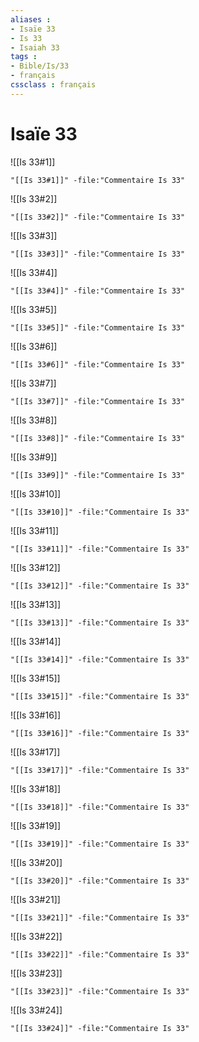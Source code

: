 ```yaml
---
aliases : 
- Isaïe 33
- Is 33
- Isaiah 33
tags : 
- Bible/Is/33
- français
cssclass : français
---
```


# Isaïe 33

![[Is 33#1]]

```query
"[[Is 33#1]]" -file:"Commentaire Is 33"
```

![[Is 33#2]]

```query
"[[Is 33#2]]" -file:"Commentaire Is 33"
```

![[Is 33#3]]

```query
"[[Is 33#3]]" -file:"Commentaire Is 33"
```

![[Is 33#4]]

```query
"[[Is 33#4]]" -file:"Commentaire Is 33"
```

![[Is 33#5]]

```query
"[[Is 33#5]]" -file:"Commentaire Is 33"
```

![[Is 33#6]]

```query
"[[Is 33#6]]" -file:"Commentaire Is 33"
```

![[Is 33#7]]

```query
"[[Is 33#7]]" -file:"Commentaire Is 33"
```

![[Is 33#8]]

```query
"[[Is 33#8]]" -file:"Commentaire Is 33"
```

![[Is 33#9]]

```query
"[[Is 33#9]]" -file:"Commentaire Is 33"
```

![[Is 33#10]]

```query
"[[Is 33#10]]" -file:"Commentaire Is 33"
```

![[Is 33#11]]

```query
"[[Is 33#11]]" -file:"Commentaire Is 33"
```

![[Is 33#12]]

```query
"[[Is 33#12]]" -file:"Commentaire Is 33"
```

![[Is 33#13]]

```query
"[[Is 33#13]]" -file:"Commentaire Is 33"
```

![[Is 33#14]]

```query
"[[Is 33#14]]" -file:"Commentaire Is 33"
```

![[Is 33#15]]

```query
"[[Is 33#15]]" -file:"Commentaire Is 33"
```

![[Is 33#16]]

```query
"[[Is 33#16]]" -file:"Commentaire Is 33"
```

![[Is 33#17]]

```query
"[[Is 33#17]]" -file:"Commentaire Is 33"
```

![[Is 33#18]]

```query
"[[Is 33#18]]" -file:"Commentaire Is 33"
```

![[Is 33#19]]

```query
"[[Is 33#19]]" -file:"Commentaire Is 33"
```

![[Is 33#20]]

```query
"[[Is 33#20]]" -file:"Commentaire Is 33"
```

![[Is 33#21]]

```query
"[[Is 33#21]]" -file:"Commentaire Is 33"
```

![[Is 33#22]]

```query
"[[Is 33#22]]" -file:"Commentaire Is 33"
```

![[Is 33#23]]

```query
"[[Is 33#23]]" -file:"Commentaire Is 33"
```

![[Is 33#24]]

```query
"[[Is 33#24]]" -file:"Commentaire Is 33"
```

